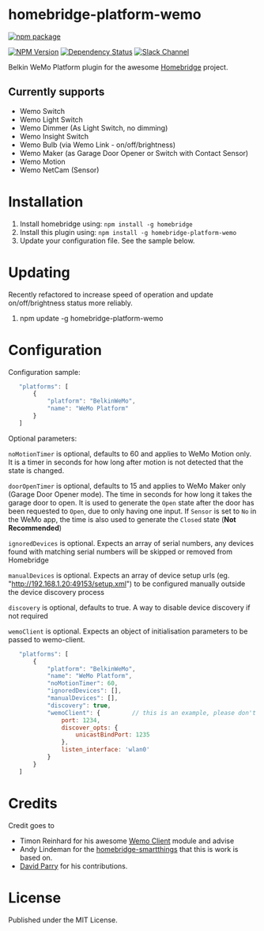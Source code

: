 # homebridge-platform-wemo

[![npm package](https://nodei.co/npm/homebridge-platform-wemo.png?downloads=true&downloadRank=true&stars=true)](https://nodei.co/npm/homebridge-platform-wemo/)

[![NPM Version](https://img.shields.io/npm/v/homebridge-platform-wemo.svg)](https://www.npmjs.com/package/homebridge-platform-wemo)
[![Dependency Status](https://img.shields.io/versioneye/d/nodejs/homebridge-platform-wemo.svg)](https://www.versioneye.com/nodejs/homebridge-platform-wemo/)
[![Slack Channel](https://img.shields.io/badge/slack-homebridge--wemo-E01563.svg)](https://homebridgeteam.slack.com/messages/C0HSKCAR4/)


Belkin WeMo Platform plugin for the awesome  [Homebridge](https://github.com/nfarina/homebridge) project.

## Currently supports
- Wemo Switch
- Wemo Light Switch 
- Wemo Dimmer (As Light Switch, no dimming)
- Wemo Insight Switch
- Wemo Bulb (via Wemo Link - on/off/brightness)
- Wemo Maker (as Garage Door Opener or Switch with Contact Sensor)
- Wemo Motion
- Wemo NetCam (Sensor)

# Installation

1. Install homebridge using: `npm install -g homebridge`
2. Install this plugin using: `npm install -g homebridge-platform-wemo`
3. Update your configuration file. See the sample below.

# Updating

Recently refactored to increase speed of operation and update on/off/brightness status more reliably.

1. npm update -g homebridge-platform-wemo

# Configuration

Configuration sample:

 ```javascript
    "platforms": [
        {
            "platform": "BelkinWeMo",
            "name": "WeMo Platform"
        }
    ]
```

Optional parameters:

`noMotionTimer` is optional, defaults to 60 and applies to WeMo Motion only. It is a timer in seconds for how long after motion is not detected that the state is changed.

`doorOpenTimer` is optional, defaults to 15 and applies to WeMo Maker only (Garage Door Opener mode). The time in seconds for how long it takes the garage door to open. It is used to generate the `Open` state after the door has been requested to `Open`, due to only having one input. If `Sensor` is set to `No` in the WeMo app, the time is also used to generate the `Closed` state (**Not Recommended**)

`ignoredDevices` is optional. Expects an array of serial numbers, any devices found with matching serial numbers will be skipped or removed from Homebridge

`manualDevices` is optional. Expects an array of device setup urls (eg. "http://192.168.1.20:49153/setup.xml") to be configured manually outside the device discovery process

`discovery` is optional, defaults to true. A way to disable device discovery if not required

`wemoClient` is optional. Expects an object of initialisation parameters to be passed to wemo-client.

 ```javascript
    "platforms": [
        {
            "platform": "BelkinWeMo",
            "name": "WeMo Platform",
            "noMotionTimer": 60,
            "ignoredDevices": [],
            "manualDevices": [],
            "discovery": true,
            "wemoClient": {         // this is an example, please don't copy and paste this.
                port: 1234,
                discover_opts: {
                    unicastBindPort: 1235
                },
                listen_interface: 'wlan0'
            }
        }
    ]
```

# Credits

Credit goes to
- Timon Reinhard for his awesome [Wemo Client](https://github.com/timonreinhard/wemo-client) module and advise 
- Andy Lindeman for the [homebridge-smartthings](https://github.com/alindeman/homebridge-smartthings) that this is work is based on.
- [David Parry](https://github.com/devbobo) for his contributions.

# License

Published under the MIT License.
